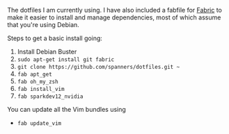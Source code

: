 The dotfiles I am currently using. I have also included a fabfile for [Fabric](http://www.fabfile.org/) to make it easier to install and manage dependencies, most of which assume that you're using Debian.

Steps to get a basic install going:

1. Install Debian Buster
1. `sudo apt-get install git fabric`
1. `git clone https://github.com/spanners/dotfiles.git ~`
1. `fab apt_get`
1. `fab oh_my_zsh`
1. `fab install_vim`
1. `fab sparkdev12_nvidia`

You can update all the Vim bundles using
* `fab update_vim`
